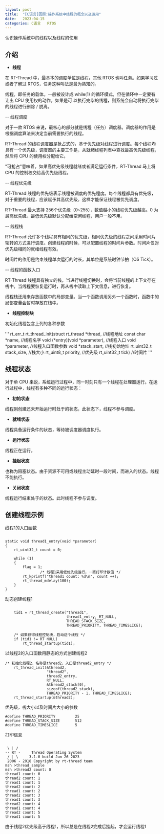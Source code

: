 ```yaml
---
layout: post
title:  "[C语言]回顾:操作系统中线程的概念以及运用"
date:   2023-04-15
categories: C语言   RTOS
---
```


认识操作系统中的线程以及线程的使用

## 介绍

- **线程**

在 RT-Thread 中，最基本的调度单位是线程，其他 RTOS 也叫任务。如果学习过或者了解过 RTOS，任务这种叫法是最为熟知的。

线程，即任务的载体。一般被设计成 while(1) 的循环模式，但在循环中一定要有让出 CPU 使用权的动作。如果是可
以执行完毕的线程，则系统会自动将执行完毕的线程进行删除 / 脱离。

-- 线程调度

对于一款 RTOS 来说，最核心的部分就是线程（任务）调度器。调度器的作用是根据调度算法来决定当前需要执行的线程。

RT-Thread 的线程调度器是抢占式的，基于优先级对线程进行调度。每个线程均具有一个优先级，调度器的主要工作是，从就绪线程列表中查找最高优先级线程，然后将 CPU 的使用权分配给它。

"可抢占"意味着，如果高优先级线程就绪或者满足运行条件，RT-Thread 马上将 CPU 的控制权交给高优先级线程。


-- 线程优先级

RT-Thread 线程的优先级表示线程被调度的优先程度。每个线程都具有优先级，对于重要的线程，应该赋予其高优先级，这样才能保证线程被优先调度。

RT-Thread 最大支持 256个优先级（0~255），数值越小的线程优先级越高。0 为最高优先级。最低优先级默认分配给空闲线程，用户一般不用。

-- 线程栈

RT-Thread 允许多个线程具有相同的优先级，相同优先级的线程之间采用时间片轮转的方式进行调度。创建线程的时候，可以配置线程的时间片参数。时间片仅对优先级相同的就绪线程有效。

时间片的作用是约束线程单次运行的时长，其单位是系统时钟节拍（OS Tick）。

-- 线程的函数入口

RT-Thread 线程具有独立的栈，当进行线程切换时，会将当前线程的上下文存在栈中，当线程要恢复运行时，再从栈中读取上下文信息，进行恢复。

线程栈还用来存放函数中的局部变量。当一个函数调用另外一个函数时，函数中的局部变量会暂时存放在栈中。

- **线程控制块**

初始化线程包含上列的各种参数

'''
rt_err_t rt_thread_init(struct rt_thread *thread,          //线程地址
                        const char       *name,                          //线程名字
                        void (*entry)(void *parameter),          //线程入口
                        void             *parameter,                      //线程入口函数参数
                        void             *stack_start,                     //栈初始地址
                        rt_uint32_t       stack_size,                   //栈大小
                        rt_uint8_t        priority,                        //优先级
                        rt_uint32_t       tick)                             //时间片
'''

## 线程状态

对于单 CPU 来说，系统运行过程中，同一时刻只有一个线程在处理器运行。在运行过程中，线程有多种不同的运行状态：

- **初始状态**

线程刚创建还未开始运行时处于的状态，此状态下，线程不参与调度。

- **就绪状态**

线程具备运行条件的状态，等待被调度器调度执行。

- **运行状态**

线程正在运行。

- **挂起状态**

也称为阻塞状态。由于资源不可用或线程主动延时一段时间，而进入的状态。线程不能执行。

- **关闭状态**

线程运行结束处于的状态。此时线程不参与调度。

## 创建线程示例

线程1的入口函数

```

static void thread1_entry(void *parameter)
{
    rt_uint32_t count = 0;

    while (1)
    {
        flag = 1;
				/* 线程1采用低优先级运行，一直打印计数值 */
        rt_kprintf("thread1 count: %d\n", count ++);
        rt_thread_mdelay(100);
    }
}
```

动态创建线程1

```

    tid1 = rt_thread_create("thread1",
                            thread1_entry, RT_NULL,
                            THREAD_STACK_SIZE,
                            THREAD_PRIORITY, THREAD_TIMESLICE);
    
    /* 如果获得线程控制块，启动这个线程 */
    if (tid1 != RT_NULL)
        rt_thread_startup(tid1);
```

以线程2的入口函数用静态的方式创建线程2

```
/* 初始化线程2，名称是thread2，入口是thread2_entry */
    rt_thread_init(&thread2,
                   "thread2",
                   thread2_entry,
                   RT_NULL,
                   &thread2_stack[0],
                   sizeof(thread2_stack),
                   THREAD_PRIORITY - 1, THREAD_TIMESLICE);
    rt_thread_startup(&thread2);
```

优先级，栈大小以及时间片大小的参数
```
#define THREAD_PRIORITY         25
#define THREAD_STACK_SIZE       512
#define THREAD_TIMESLICE        5
```

打印信息
```

 \ | /
-- RT -     Thread Operating System
 / | \     3.1.0 build Jun 26 2023
 2006 - 2018 Copyright by rt-thread team
msh >thread_sample
msh >thread2 count: 0
thread1 count: 0
thread2 count: 1
thread1 count: 1
thread2 count: 2
thread1 count: 2
thread2 count: 3
thread1 count: 3
thread2 count: 4
thread1 count: 4
thread2 count: 5
thread1 count: 5
```
由于线程2优先级高于线程1，所以总是在线程2完成后挂起，才会运行线程1